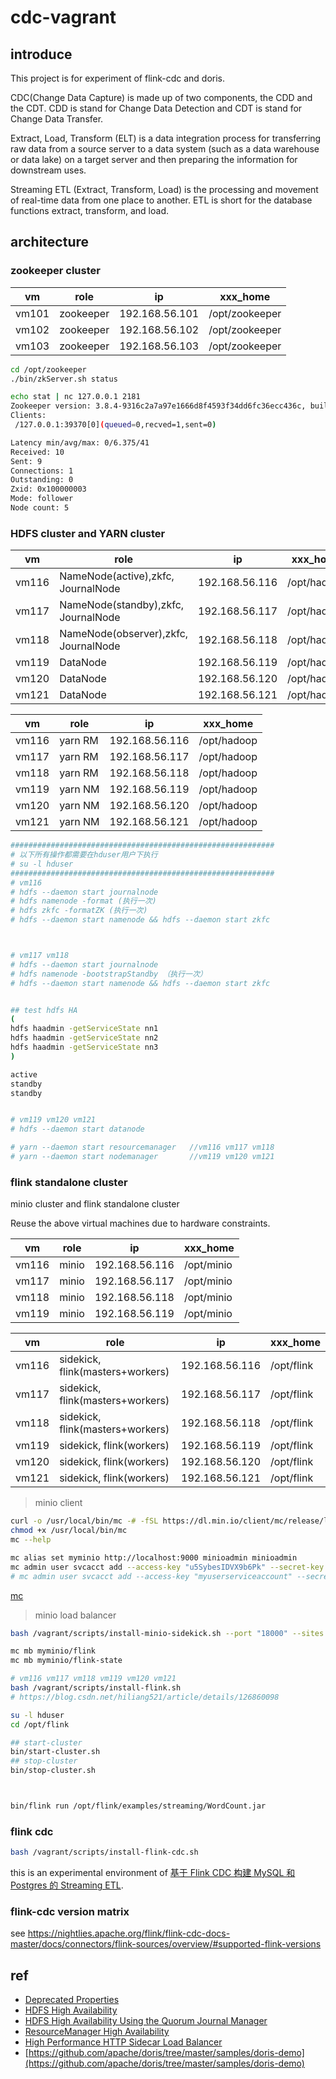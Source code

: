 # cdc-vagrant

## introduce

This project is for experiment of flink-cdc and doris.

CDC(Change Data Capture) is made up of two components, the CDD and the CDT. CDD is stand for Change Data Detection and CDT is stand for Change Data Transfer.

Extract, Load, Transform (ELT) is a data integration process for transferring raw data from a source server to a data system (such as a data warehouse or data lake) on a target server and then preparing the information for downstream uses.

Streaming ETL (Extract, Transform, Load) is the processing and movement of real-time data from one place to another. ETL is short for the database functions extract, transform, and load.

## architecture

### zookeeper cluster

| vm    | role      | ip             | xxx_home       |
|-------|-----------|----------------|----------------|
| vm101 | zookeeper | 192.168.56.101 | /opt/zookeeper |
| vm102 | zookeeper | 192.168.56.102 | /opt/zookeeper |
| vm103 | zookeeper | 192.168.56.103 | /opt/zookeeper |

```bash
cd /opt/zookeeper
./bin/zkServer.sh status
```

```bash
echo stat | nc 127.0.0.1 2181
Zookeeper version: 3.8.4-9316c2a7a97e1666d8f4593f34dd6fc36ecc436c, built on 2024-02-12 22:16 UTC
Clients:
 /127.0.0.1:39370[0](queued=0,recved=1,sent=0)

Latency min/avg/max: 0/6.375/41
Received: 10
Sent: 9
Connections: 1
Outstanding: 0
Zxid: 0x100000003
Mode: follower
Node count: 5
```



### HDFS cluster and YARN cluster

| vm    | role                                 | ip             | xxx_home    |
|-------|--------------------------------------|----------------|-------------|
| vm116 | NameNode(active),zkfc, JournalNode   | 192.168.56.116 | /opt/hadoop |
| vm117 | NameNode(standby),zkfc, JournalNode  | 192.168.56.117 | /opt/hadoop |
| vm118 | NameNode(observer),zkfc, JournalNode | 192.168.56.118 | /opt/hadoop |
| vm119 | DataNode                             | 192.168.56.119 | /opt/hadoop |
| vm120 | DataNode                             | 192.168.56.120 | /opt/hadoop |
| vm121 | DataNode                             | 192.168.56.121 | /opt/hadoop |


| vm    | role     | ip             | xxx_home    |
|-------|----------|----------------|-------------|
| vm116 | yarn RM  | 192.168.56.116 | /opt/hadoop |
| vm117 | yarn RM  | 192.168.56.117 | /opt/hadoop |
| vm118 | yarn RM  | 192.168.56.118 | /opt/hadoop |
| vm119 | yarn NM  | 192.168.56.119 | /opt/hadoop |
| vm120 | yarn NM  | 192.168.56.120 | /opt/hadoop |
| vm121 | yarn NM  | 192.168.56.121 | /opt/hadoop |

```bash
###########################################################
# 以下所有操作都需要在hduser用户下执行
# su -l hduser
###########################################################
# vm116
# hdfs --daemon start journalnode
# hdfs namenode -format (执行一次)
# hdfs zkfc -formatZK (执行一次)
# hdfs --daemon start namenode && hdfs --daemon start zkfc



# vm117 vm118
# hdfs --daemon start journalnode
# hdfs namenode -bootstrapStandby （执行一次）
# hdfs --daemon start namenode && hdfs --daemon start zkfc


## test hdfs HA
(
hdfs haadmin -getServiceState nn1
hdfs haadmin -getServiceState nn2
hdfs haadmin -getServiceState nn3
)

active
standby
standby


# vm119 vm120 vm121
# hdfs --daemon start datanode
```

```bash
# yarn --daemon start resourcemanager   //vm116 vm117 vm118
# yarn --daemon start nodemanager       //vm119 vm120 vm121
```

### flink standalone cluster

minio cluster and flink standalone cluster

Reuse the above virtual machines due to hardware constraints.

| vm    | role   | ip             | xxx_home   |
|-------|--------|----------------|------------|
| vm116 | minio  | 192.168.56.116 | /opt/minio |
| vm117 | minio  | 192.168.56.117 | /opt/minio |
| vm118 | minio  | 192.168.56.118 | /opt/minio |
| vm119 | minio  | 192.168.56.119 | /opt/minio |


| vm    | role                             | ip             | xxx_home   |
|-------|----------------------------------|----------------|------------|
| vm116 | sidekick, flink(masters+workers) | 192.168.56.116 | /opt/flink |
| vm117 | sidekick, flink(masters+workers) | 192.168.56.117 | /opt/flink |
| vm118 | sidekick, flink(masters+workers) | 192.168.56.118 | /opt/flink |
| vm119 | sidekick, flink(workers)         | 192.168.56.119 | /opt/flink |
| vm120 | sidekick, flink(workers)         | 192.168.56.120 | /opt/flink |
| vm121 | sidekick, flink(workers)         | 192.168.56.121 | /opt/flink |


> minio client

```bash
curl -o /usr/local/bin/mc -# -fSL https://dl.min.io/client/mc/release/linux-amd64/mc
chmod +x /usr/local/bin/mc
mc --help
```

```bash
mc alias set myminio http://localhost:9000 minioadmin minioadmin
mc admin user svcacct add --access-key "u5SybesIDVX9b6Pk" --secret-key "lOpH1v7kdM6H8NkPu1H2R6gLc9jcsmWM" myminio minioadmin
# mc admin user svcacct add --access-key "myuserserviceaccount" --secret-key "myuserserviceaccountpassword" myminio minioadmin
```

[mc](https://github.com/minio/mc)

> minio load balancer

```bash
bash /vagrant/scripts/install-minio-sidekick.sh --port "18000" --sites "http://vm{116...119}:9000"
```

```bash
mc mb myminio/flink
mc mb myminio/flink-state
```


```bash
# vm116 vm117 vm118 vm119 vm120 vm121
bash /vagrant/scripts/install-flink.sh
# https://blog.csdn.net/hiliang521/article/details/126860098

su -l hduser
cd /opt/flink

## start-cluster
bin/start-cluster.sh
## stop-cluster
bin/stop-cluster.sh



bin/flink run /opt/flink/examples/streaming/WordCount.jar
```

### flink cdc

```bash
bash /vagrant/scripts/install-flink-cdc.sh
```

this is an experimental environment of [基于 Flink CDC 构建 MySQL 和 Postgres 的 Streaming ETL](https://nightlies.apache.org/flink/flink-cdc-docs-release-3.2/docs/get-started/quickstart/mysql-to-doris/).





### flink-cdc version matrix

see <https://nightlies.apache.org/flink/flink-cdc-docs-master/docs/connectors/flink-sources/overview/#supported-flink-versions>

## ref

- [Deprecated Properties](https://hadoop.apache.org/docs/stable/hadoop-project-dist/hadoop-common/DeprecatedProperties.html)
- [HDFS High Availability](https://hadoop.apache.org/docs/stable/hadoop-project-dist/hadoop-hdfs/HDFSHighAvailabilityWithNFS.html)
- [HDFS High Availability Using the Quorum Journal Manager](https://hadoop.apache.org/docs/stable/hadoop-project-dist/hadoop-hdfs/HDFSHighAvailabilityWithQJM.html)
- [ResourceManager High Availability](https://hadoop.apache.org/docs/stable/hadoop-yarn/hadoop-yarn-site/ResourceManagerHA.html)
- [High Performance HTTP Sidecar Load Balancer](https://github.com/minio/sidekick)
- [https://github.com/apache/doris/tree/master/samples/doris-demo](https://github.com/apache/doris/tree/master/samples/doris-demo)